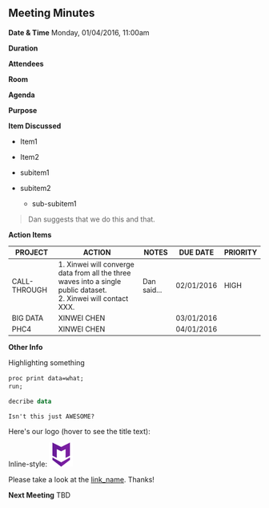 Meeting Minutes
----------------------

**Date & Time**     Monday, 01/04/2016, 11:00am

**Duration**

**Attendees**

**Room**

**Agenda**

**Purpose**

**Item Discussed**

- Item1

- Item2
 - subitem1
 - subitem2
    - sub-subitem1

> Dan suggests that we do this and that.


**Action Items**

| PROJECT | ACTION | NOTES | DUE DATE | PRIORITY |
| ------- | ------ | ----- | -------- | -------- |
| CALL-THROUGH | 1. Xinwei will converge data from all the three waves into a single public dataset. <BR> 2. Xinwei will contact XXX. | Dan said... | 02/01/2016| HIGH |
| BIG DATA | XINWEI CHEN | | 03/01/2016| |
| PHC4 | XINWEI CHEN | | 04/01/2016| |


**Other Info**

Highlighting something

```sas
proc print data=what;
run;
```
```stata
decribe data
```
```
Isn't this just AWESOME?
```

Here's our logo (hover to see the title text):

Inline-style: 
![insert any text here](https://github.com/adam-p/markdown-here/raw/master/src/common/images/icon48.png)


Please take a look at the [link_name][1]. Thanks!

**Next Meeting**  TBD

[1]: https://github.com
